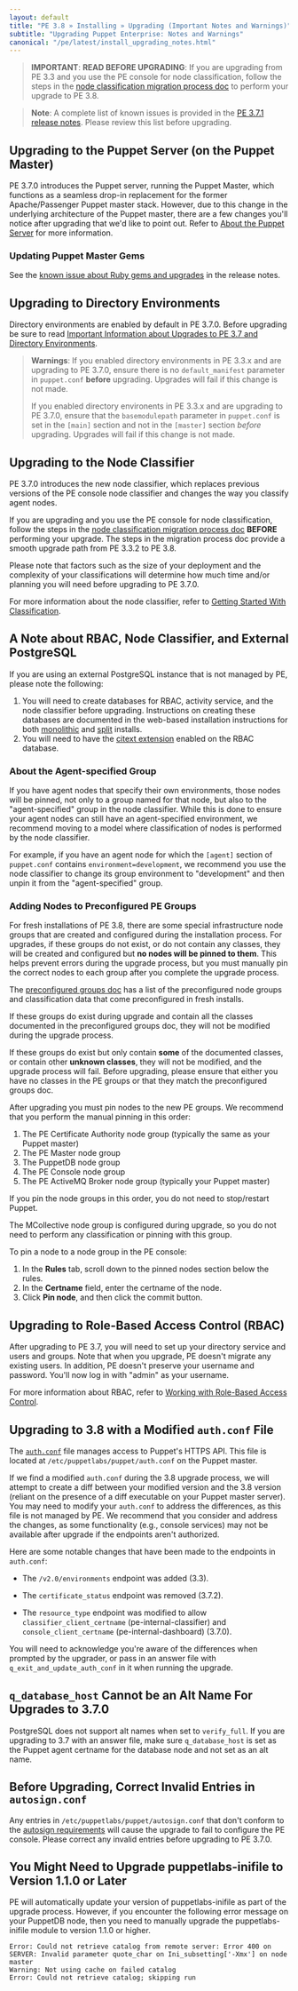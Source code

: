 ```yaml
---
layout: default
title: "PE 3.8 » Installing » Upgrading (Important Notes and Warnings)"
subtitle: "Upgrading Puppet Enterprise: Notes and Warnings"
canonical: "/pe/latest/install_upgrading_notes.html"
---
```


> **IMPORTANT**: **READ BEFORE UPGRADING**: If you are upgrading from PE 3.3 and you use the PE console for node classification, follow the steps in the [node classification migration process doc](./install_upgrade_migration_tool.html) to perform your upgrade to PE 3.8.

>**Note**: A complete list of known issues is provided in the [PE 3.7.1 release notes](./release_notes_known_issues.html). Please review this list before upgrading.

## Upgrading to the Puppet Server (on the Puppet Master)

PE 3.7.0 introduces the Puppet server, running the Puppet Master, which functions as a seamless drop-in replacement for the former Apache/Passenger Puppet master stack. However, due to this change in the underlying architecture of the Puppet master, there are a few changes you'll notice after upgrading that we'd like to point out. Refer to [About the Puppet Server](./install_upgrading_puppet_server_notes.html) for more information.

### Updating Puppet Master Gems

See the [known issue about Ruby gems and upgrades](./release_notes_known_issues.html#updating-puppet-master-gems) in the release notes.

## Upgrading to Directory Environments

Directory environments are enabled by default in PE 3.7.0. Before upgrading be sure to read [Important Information about Upgrades to PE 3.7 and Directory Environments](./install_upgrading_dir_env_notes.html).

>**Warnings**: If you enabled directory environments in PE 3.3.x and are upgrading to PE 3.7.0, ensure there is no `default_manifest` parameter in `puppet.conf` **before** upgrading. Upgrades will fail if this change is not made.
>
> If you enabled directory environents in PE 3.3.x and are upgrading to PE 3.7.0, ensure that the `basemodulepath` parameter in `puppet.conf` is set in the `[main]` section and not in the `[master]` section *before* upgrading. Upgrades will fail if this change is not made.

## Upgrading to the Node Classifier

PE 3.7.0 introduces the new node classifier, which replaces previous versions of the PE console node classifier and changes the way you classify agent nodes.

If you are upgrading and you use the PE console for node classification, follow the steps in the [node classification migration process doc](./install_upgrade_migration_tool.html) **BEFORE** performing your upgrade. The steps in the migration process doc provide a smooth upgrade path from PE 3.3.2 to PE 3.8.

Please note that factors such as the size of your deployment and the complexity of your classifications will determine how much time and/or planning you will need before upgrading to PE 3.7.0.

For more information about the node classifier, refer to [Getting Started With Classification](./console_classes_groups_getting_started.html).

## A Note about RBAC, Node Classifier, and External PostgreSQL

If you are using an external PostgreSQL instance that is not managed by PE, please note the following:

1. You will need to create databases for RBAC, activity service, and the node classifier before upgrading. Instructions on creating these databases are documented in the web-based installation instructions for both [monolithic](./install_pe_mono.html) and [split](./install_pe_split.html) installs.
2. You will need to have the [citext extension](http://www.postgresql.org/docs/9.2/static/citext.html) enabled on the RBAC database.

### About the Agent-specified Group

If you have agent nodes that specify their own environments, those nodes will be pinned, not only to a group named for that node, but also to the "agent-specified" group in the node classifier.  While this is done to ensure your agent nodes can still have an agent-specified environment, we recommend moving to a model where classification of nodes is performed by the node classifier.

For example, if you have an agent node for which the `[agent]` section of `puppet.conf` contains `environment=development`, we recommend you use the node classifier to change its group environment to "development" and then unpin it from the "agent-specified" group.

### Adding Nodes to Preconfigured PE Groups

For fresh installations of PE 3.8, there are some special infrastructure node groups that are created and configured during the installation process. For upgrades, if these groups do not exist, or do not contain any classes, they will be created and configured but **no nodes will be pinned to them**. This helps prevent errors during the upgrade process, but you must manually pin the correct nodes to each group after you complete the upgrade process. 

The [preconfigured groups doc](./console_classes_groups_preconfigured_groups.html) has a list of the preconfigured node groups and classification data that come preconfigured in fresh installs.

If these groups do exist during upgrade and contain all the classes documented in the preconfigured groups doc, they will not be modified during the upgrade process.

If these groups do exist but only contain **some** of the documented classes, or contain other **unknown classes**, they will not be modified, and the upgrade process will fail. Before upgrading, please ensure that either you have no classes in the PE groups or that they match the preconfigured groups doc.

After upgrading you must pin nodes to the new PE groups. We recommend that you perform the manual pinning in this order:

1. The PE Certificate Authority node group (typically the same as your Puppet master)
2. The PE Master node group
3. The PuppetDB node group
4. The PE Console node group
5. The PE ActiveMQ Broker node group (typically your Puppet master)

If you pin the node groups in this order, you do not need to stop/restart Puppet.

The MCollective node group is configured during upgrade, so you do not need to perform any classification or pinning with this group.

To pin a node to a node group in the PE console:

1. In the **Rules** tab, scroll down to the pinned nodes section below the rules.
2. In the **Certname** field, enter the certname of the node.
3. Click **Pin node**, and then click the commit button.


## Upgrading to Role-Based Access Control (RBAC)

After upgrading to PE 3.7, you will need to set up your directory service and users and groups. Note that when you upgrade, PE doesn't migrate any existing users. In addition, PE doesn't preserve your username and password. You'll now log in with "admin" as your username.

For more information about RBAC, refer to [Working with Role-Based Access Control](./rbac_intro.html).

## Upgrading to 3.8 with a Modified `auth.conf` File

The [`auth.conf`](/puppet/latest/reference/config_file_auth.html) file manages access to Puppet's HTTPS API. This file is located at `/etc/puppetlabs/puppet/auth.conf` on the Puppet master.

If we find a modified `auth.conf` during the 3.8 upgrade process, we will attempt to create a diff between your modified version and the 3.8 version (reliant on the presence of a diff executable on your Puppet master server). You may need to modify your `auth.conf` to address the differences, as this file is not managed by PE. We recommend that you consider and address the changes, as some functionality (e.g., console services) may not be available after upgrade if the endpoints aren't authorized.

Here are some notable changes that have been made to the endpoints in `auth.conf`:

- The `/v2.0/environments` endpoint was added (3.3).

- The `certificate_status` endpoint was removed (3.7.2).

- The `resource_type` endpoint was modified to allow `classifier_client_certname` (pe-internal-classifier) and `console_client_certname` (pe-internal-dashboard) (3.7.0).

You will need to acknowledge you're aware of the differences when prompted by the upgrader, or pass in an answer file with `q_exit_and_update_auth_conf` in it when running the upgrade.

## `q_database_host` Cannot be an Alt Name For Upgrades to 3.7.0

PostgreSQL does not support alt names when set to `verify_full`. If you are upgrading to 3.7 with an answer file, make sure `q_database_host` is set as the Puppet agent certname for the database node and not set as an alt name.

## Before Upgrading, Correct Invalid Entries in `autosign.conf`

Any entries in `/etc/puppetlabs/puppet/autosign.conf` that don't conform to the [autosign requirements](/puppet/3.7/reference/ssl_autosign.html#the-autosignconf-file) will cause the upgrade to fail to configure the PE console. Please correct any invalid entries before upgrading to PE 3.7.0.

## You Might Need to Upgrade puppetlabs-inifile to Version 1.1.0 or Later

PE will automatically update your version of puppetlabs-inifile as part of the upgrade process. However, if you encounter the following error message on your PuppetDB node, then you need to manually upgrade the puppetlabs-inifile module to version 1.1.0 or higher.

	Error: Could not retrieve catalog from remote server: Error 400 on SERVER: Invalid parameter quote_char on Ini_subsetting['-Xmx'] on node master
	Warning: Not using cache on failed catalog
	Error: Could not retrieve catalog; skipping run
